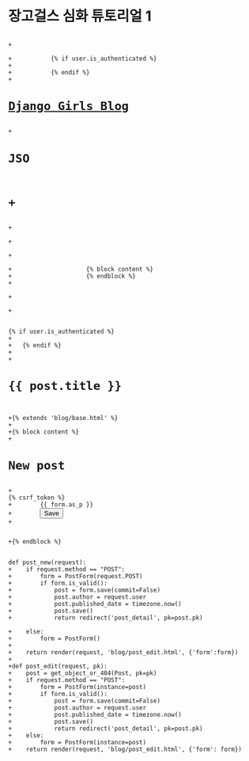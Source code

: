# 장고걸스 심화 튜토리얼 1

<pre><code>
+	    <div class="page-header">
+		    {% if user.is_authenticated %}
+   			 <a href="{% url 'post_new' %}" class="top-menu"><span class="glyphicon glyphicon-plus"></span></a>
+		    {% endif %}
+		    <h1><a href="/">Django Girls Blog</a></h1>
+	 	    <h1>JSO<h1>
+       	    </div>
+            <div class="content container">
+   	   	 <div class="row">
+   	   	      <div class="col-md-8">
+   	   		      {% block content %}
+   	   		      {% endblock %}
+   	   	      </div>
+   	  	 </div>
+   	    </div>

{% if user.is_authenticated %}
+     		<a class="btn btn-default" href="{% url 'post_edit' pk=post.pk %}"><span class="glyphicon glyphicon-pencil"></span></a>
+	{% endif %}
+
+	<h1>{{ post.title }}</h1>

+{% extends 'blog/base.html' %}
+
+{% block content %}
+    <h1>New post</h1>
+    <form method="POST" class="post-form">{% csrf_token %}
+        {{ form.as_p }}
+        <button type="submit" class="save btn btn-default">Save</button>
+    </form>
+{% endblock %}


def post_new(request):
+    if request.method == "POST":
+        form = PostForm(request.POST)
+        if form.is_valid():
+            post = form.save(commit=False)
+            post.author = request.user
+            post.published_date = timezone.now()
+            post.save()
+            return redirect('post_detail', pk=post.pk)

+    else:
+        form = PostForm()
+
+    return render(request, 'blog/post_edit.html', {'form':form})
+
+def post_edit(request, pk):
+    post = get_object_or_404(Post, pk=pk)
+    if request.method == "POST":
+        form = PostForm(instance=post)
+        if form.is_valid():
+            post = form.save(commit=False)
+            post.author = request.user
+            post.published_date = timezone.now()
+            post.save()
+            return redirect('post_detail', pk=post.pk)
+    else:
+        form = PostForm(instance=post)
+    return render(request, 'blog/post_edit.html', {'form': form})
</code></pre>
